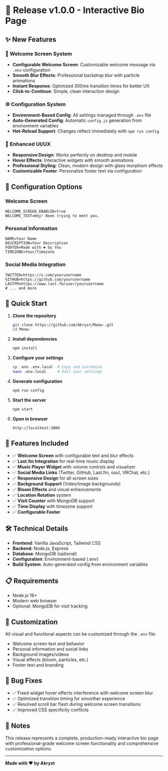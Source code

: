 # 🎉 Release v1.0.0 - Interactive Bio Page

## ✨ New Features

### 🌟 Welcome Screen System
- **Configurable Welcome Screen**: Customizable welcome message via `.env` configuration
- **Smooth Blur Effects**: Professional backdrop blur with particle animations
- **Instant Response**: Optimized 300ms transition times for better UX
- **Click-to-Continue**: Simple, clean interaction design

### ⚙️ Configuration System
- **Environment-Based Config**: All settings managed through `.env` file
- **Auto-Generated Config**: Automatic `config.js` generation from environment variables
- **Hot-Reload Support**: Changes reflect immediately with `npm run config`

### 🎨 Enhanced UI/UX
- **Responsive Design**: Works perfectly on desktop and mobile
- **Hover Effects**: Interactive widgets with smooth animations
- **Professional Styling**: Clean, modern design with glass morphism effects
- **Customizable Footer**: Personalize footer text via configuration

## 🔧 Configuration Options

### Welcome Screen
```env
WELCOME_SCREEN_ENABLED=true
WELCOME_TEXT=Hey! Been trying to meet you.
```

### Personal Information
```env
NAME=Your Name
DESCRIPTION=Your Description
FOOTER=Made with ❤️ by You
TIMEZONE=Your/Timezone
```

### Social Media Integration
```env
TWITTER=https://x.com/yourusername
GITHUB=https://github.com/yourusername
LASTFM=https://www.last.fm/user/yourusername
# ... and more
```

## 🚀 Quick Start

1. **Clone the repository**
   ```bash
   git clone https://github.com/Akryst/Meow-.git
   cd Meow-
   ```

2. **Install dependencies**
   ```bash
   npm install
   ```

3. **Configure your settings**
   ```bash
   cp .env .env.local  # Copy and customize
   nano .env.local     # Edit your settings
   ```

4. **Generate configuration**
   ```bash
   npm run config
   ```

5. **Start the server**
   ```bash
   npm start
   ```

6. **Open in browser**
   ```
   http://localhost:3000
   ```

## 🎯 Features Included

- ✅ **Welcome Screen** with configurable text and blur effects
- ✅ **Last.fm Integration** for real-time music display
- ✅ **Music Player Widget** with volume controls and visualizer
- ✅ **Social Media Links** (Twitter, GitHub, Last.fm, osu!, VRChat, etc.)
- ✅ **Responsive Design** for all screen sizes
- ✅ **Background Support** (Video/Image backgrounds)
- ✅ **Bloom Effects** and visual enhancements
- ✅ **Location Rotation** system
- ✅ **Visit Counter** with MongoDB support
- ✅ **Time Display** with timezone support
- ✅ **Configurable Footer**

## 🛠️ Technical Details

- **Frontend**: Vanilla JavaScript, Tailwind CSS
- **Backend**: Node.js, Express
- **Database**: MongoDB (optional)
- **Configuration**: Environment-based (.env)
- **Build System**: Auto-generated config from environment variables

## 📋 Requirements

- Node.js 16+ 
- Modern web browser
- Optional: MongoDB for visit tracking

## 🎨 Customization

All visual and functional aspects can be customized through the `.env` file:
- Welcome screen text and behavior
- Personal information and social links
- Background images/videos
- Visual effects (bloom, particles, etc.)
- Footer text and branding

## 🐛 Bug Fixes

- ✅ Fixed widget hover effects interference with welcome screen blur
- ✅ Optimized transition timing for smoother experience
- ✅ Resolved scroll bar flash during welcome screen transitions
- ✅ Improved CSS specificity conflicts

## 📝 Notes

This release represents a complete, production-ready interactive bio page with professional-grade welcome screen functionality and comprehensive customization options.

---

**Made with ❤️ by Akryst**
